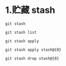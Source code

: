 # 1.贮藏 stash
```shell
git stash

git stash list

git stash apply

git stash apply stash@{0}

git stash drop stash@{0}


```
